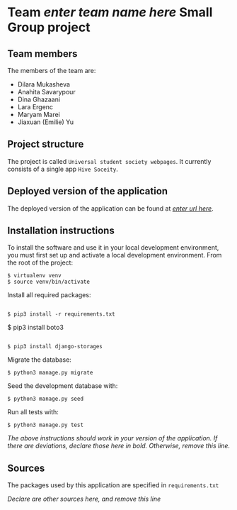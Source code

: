 # Team *enter team name here* Small Group project

## Team members
The members of the team are:
- Dilara Mukasheva
- Anahita Savarypour
- Dina Ghazaani
- Lara Ergenc
- Maryam Marei 
- Jiaxuan (Emilie) Yu

## Project structure
The project is called `Universal student society webpages`.  It currently consists of a single app `Hive Soceity`.

## Deployed version of the application
The deployed version of the application can be found at [*enter url here*](*enter_url_here*).

## Installation instructions
To install the software and use it in your local development environment, you must first set up and activate a local development environment.  From the root of the project:

```
$ virtualenv venv
$ source venv/bin/activate
```

Install all required packages:

```

$ pip3 install -r requirements.txt

```

$ pip3 install boto3

```

$ pip3 install django-storages

```

Migrate the database:

```
$ python3 manage.py migrate
```

Seed the development database with:

```
$ python3 manage.py seed
```

Run all tests with:
```
$ python3 manage.py test
```

*The above instructions should work in your version of the application.  If there are deviations, declare those here in bold.  Otherwise, remove this line.*

## Sources
The packages used by this application are specified in `requirements.txt`

*Declare are other sources here, and remove this line*
